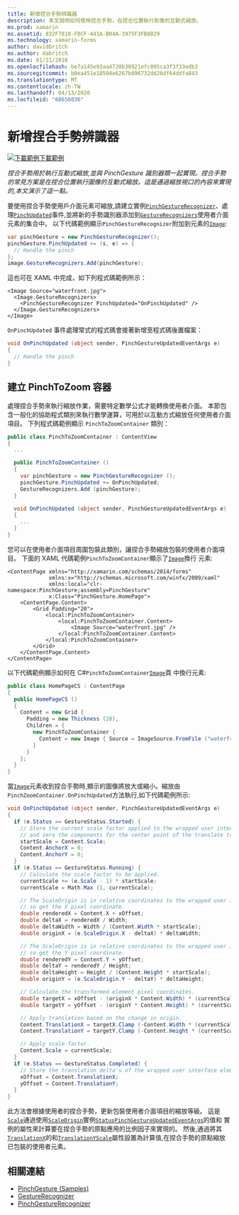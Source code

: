 ```yaml
---
title: 新增捏合手勢辨識器
description: 本文說明如何使用捏合手勢，在捏合位置執行影像的互動式縮放。
ms.prod: xamarin
ms.assetid: 832F7810-F0CF-441A-B04A-3975F3FB8B29
ms.technology: xamarin-forms
author: davidbritch
ms.author: dabritch
ms.date: 01/21/2016
ms.openlocfilehash: be7a145e93aa4720b38921efc895ca3f3f33edb3
ms.sourcegitcommit: b0ea451e18504e6267b896732dd26df64ddfa843
ms.translationtype: MT
ms.contentlocale: zh-TW
ms.lasthandoff: 04/13/2020
ms.locfileid: "68656036"
---
```

# <a name="adding-a-pinch-gesture-recognizer"></a>新增捏合手勢辨識器

[![下載範例](~/media/shared/download.png)下載範例](https://docs.microsoft.com/samples/xamarin/xamarin-forms-samples/workingwithgestures-pinchgesture)

_捏合手勢用於執行互動式縮放,並與 PinchGesture 識別器類一起實現。捏合手勢的常見方案是在捏合位置執行圖像的互動式縮放。這是通過縮放視口的內容來實現的,本文演示了這一點。_

要使用捏合手勢使用戶介面元素可縮放,請建立實例[`PinchGestureRecognizer`](xref:Xamarin.Forms.PinchGestureRecognizer)、處理[`PinchUpdated`](xref:Xamarin.Forms.PinchGestureRecognizer.PinchUpdated)事件,並將新的手勢識別器添加到[`GestureRecognizers`](xref:Xamarin.Forms.View.GestureRecognizers)使用者介面元素的集合中。 以下代碼範例顯示`PinchGestureRecognizer`附加到元素的[`Image`](xref:Xamarin.Forms.Image):

```csharp
var pinchGesture = new PinchGestureRecognizer();
pinchGesture.PinchUpdated += (s, e) => {
  // Handle the pinch
};
image.GestureRecognizers.Add(pinchGesture);
```

這也可在 XAML 中完成，如下列程式碼範例所示：

```xaml
<Image Source="waterfront.jpg">
  <Image.GestureRecognizers>
    <PinchGestureRecognizer PinchUpdated="OnPinchUpdated" />
  </Image.GestureRecognizers>
</Image>
```

`OnPinchUpdated` 事件處理常式的程式碼會接著新增至程式碼後置檔案：

```csharp
void OnPinchUpdated (object sender, PinchGestureUpdatedEventArgs e)
{
  // Handle the pinch
}
```

## <a name="creating-a-pinchtozoom-container"></a>建立 PinchToZoom 容器

處理捏合手勢來執行縮放作業，需要特定數學公式才能轉換使用者介面。 本節包含一般化的協助程式類別來執行數學運算，可用於以互動方式縮放任何使用者介面項目。 下列程式碼範例顯示 `PinchToZoomContainer` 類別：

```csharp
public class PinchToZoomContainer : ContentView
{
  ...

  public PinchToZoomContainer ()
  {
    var pinchGesture = new PinchGestureRecognizer ();
    pinchGesture.PinchUpdated += OnPinchUpdated;
    GestureRecognizers.Add (pinchGesture);
  }

  void OnPinchUpdated (object sender, PinchGestureUpdatedEventArgs e)
  {
    ...
  }
}
```

您可以在使用者介面項目周圍包裝此類別，讓捏合手勢縮放包裝的使用者介面項目。 下面的 XAML 代碼範例`PinchToZoomContainer`顯示了[`Image`](xref:Xamarin.Forms.Image)換行 元素:

```xaml
<ContentPage xmlns="http://xamarin.com/schemas/2014/forms"
             xmlns:x="http://schemas.microsoft.com/winfx/2009/xaml"
             xmlns:local="clr-namespace:PinchGesture;assembly=PinchGesture"
             x:Class="PinchGesture.HomePage">
    <ContentPage.Content>
        <Grid Padding="20">
            <local:PinchToZoomContainer>
                <local:PinchToZoomContainer.Content>
                    <Image Source="waterfront.jpg" />
                </local:PinchToZoomContainer.Content>
            </local:PinchToZoomContainer>
        </Grid>
    </ContentPage.Content>
</ContentPage>
```

以下代碼範例顯示如何在 C#`PinchToZoomContainer`[`Image`](xref:Xamarin.Forms.Image)頁 中換行元素:

```csharp
public class HomePageCS : ContentPage
{
  public HomePageCS ()
  {
    Content = new Grid {
      Padding = new Thickness (20),
      Children = {
        new PinchToZoomContainer {
          Content = new Image { Source = ImageSource.FromFile ("waterfront.jpg") }
        }
      }
    };
  }
}
```

當[`Image`](xref:Xamarin.Forms.Image)元素收到捏合手勢時,顯示的圖像將放大或縮小。縮放由`PinchZoomContainer.OnPinchUpdated`方法執行,如下代碼範例所示:

```csharp
void OnPinchUpdated (object sender, PinchGestureUpdatedEventArgs e)
{
  if (e.Status == GestureStatus.Started) {
    // Store the current scale factor applied to the wrapped user interface element,
    // and zero the components for the center point of the translate transform.
    startScale = Content.Scale;
    Content.AnchorX = 0;
    Content.AnchorY = 0;
  }
  if (e.Status == GestureStatus.Running) {
    // Calculate the scale factor to be applied.
    currentScale += (e.Scale - 1) * startScale;
    currentScale = Math.Max (1, currentScale);

    // The ScaleOrigin is in relative coordinates to the wrapped user interface element,
    // so get the X pixel coordinate.
    double renderedX = Content.X + xOffset;
    double deltaX = renderedX / Width;
    double deltaWidth = Width / (Content.Width * startScale);
    double originX = (e.ScaleOrigin.X - deltaX) * deltaWidth;

    // The ScaleOrigin is in relative coordinates to the wrapped user interface element,
    // so get the Y pixel coordinate.
    double renderedY = Content.Y + yOffset;
    double deltaY = renderedY / Height;
    double deltaHeight = Height / (Content.Height * startScale);
    double originY = (e.ScaleOrigin.Y - deltaY) * deltaHeight;

    // Calculate the transformed element pixel coordinates.
    double targetX = xOffset - (originX * Content.Width) * (currentScale - startScale);
    double targetY = yOffset - (originY * Content.Height) * (currentScale - startScale);

    // Apply translation based on the change in origin.
    Content.TranslationX = targetX.Clamp (-Content.Width * (currentScale - 1), 0);
    Content.TranslationY = targetY.Clamp (-Content.Height * (currentScale - 1), 0);

    // Apply scale factor.
    Content.Scale = currentScale;
  }
  if (e.Status == GestureStatus.Completed) {
    // Store the translation delta's of the wrapped user interface element.
    xOffset = Content.TranslationX;
    yOffset = Content.TranslationY;
  }
}
```

此方法會根據使用者的捏合手勢，更新包裝使用者介面項目的縮放等級。 這是[`Scale`](xref:Xamarin.Forms.PinchGestureUpdatedEventArgs.Scale)通過使用[`ScaleOrigin`](xref:Xamarin.Forms.PinchGestureUpdatedEventArgs.ScaleOrigin)實例[`Status`](xref:Xamarin.Forms.PinchGestureUpdatedEventArgs.Status)[`PinchGestureUpdatedEventArgs`](xref:Xamarin.Forms.PinchGestureUpdatedEventArgs)的值和 實例的屬性來計算要在捏合手勢的原點應用的比例因子來實現的。 然後,通過將其[`TranslationX`](xref:Xamarin.Forms.VisualElement.TranslationX)的和[`TranslationY`](xref:Xamarin.Forms.VisualElement.TranslationY)[`Scale`](xref:Xamarin.Forms.VisualElement.Scale)屬性設置為計算值,在捏合手勢的原點縮放已包裝的使用者元素。

## <a name="related-links"></a>相關連結

- [PinchGesture (Samples)](https://docs.microsoft.com/samples/xamarin/xamarin-forms-samples/workingwithgestures-pinchgesture)
- [GestureRecognizer](xref:Xamarin.Forms.GestureRecognizer)
- [PinchGestureRecognizer](xref:Xamarin.Forms.PinchGestureRecognizer)
